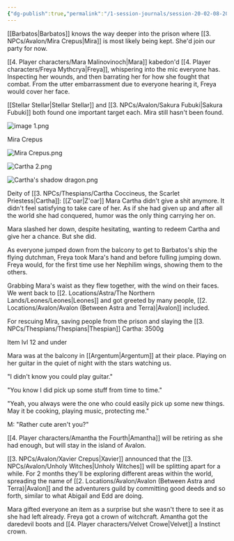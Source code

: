 ```yaml
---
{"dg-publish":true,"permalink":"/1-session-journals/session-20-02-08-2025/"}
---
```


[[Barbatos\|Barbatos]] knows the way deeper into the prison where [[3. NPCs/Avalon/Mira Crepus\|Mira]] is most likely being kept. She'd join our party for now.

[[4. Player characters/Mara Malinovinoch\|Mara]] kabedon'd [[4. Player characters/Freya Mythcrya\|Freya]], whispering into the mic everyone has. Inspecting her wounds, and then barrating her for how she fought that combat. From the utter embarrassment due to everyone hearing it, Freya would cover her face.

[[Stellar Stellar\|Stellar Stellar]] and [[3. NPCs/Avalon/Sakura Fubuki\|Sakura Fubuki]] both found one important target each. Mira still hasn't been found. 

![image 1.png](/img/user/Images/image%201.png)


Mira Crepus

![Mira Crepus.png](/img/user/Images/Mira%20Crepus.png)

![Cartha 2.png](/img/user/Images/Cartha%202.png)

![Cartha's shadow dragon.png](/img/user/Images/Cartha's%20shadow%20dragon.png)



Deity of [[3. NPCs/Thespians/Cartha Coccineus, the Scarlet Priestess\|Cartha]]: [[Z'oar\|Z'oar]]
Mara
Cartha didn't give a shit anymore. It didn't feel satisfying to take care of her. As if she had given up and after all the world she had conquered, humor was the only thing carrying her on.

Mara slashed her down, despite hesitating, wanting to redeem Cartha and give her a chance. But she did.

As everyone jumped down from the balcony to get to Barbatos's ship the flying dutchman, Freya took Mara's hand and before fulling jumping down. Freya would, for the first time use her Nephilim wings, showing them to the others.

Grabbing Mara's waist as they flew together, with the wind on their faces.
We went back to [[2. Locations/Astra/The Northern Lands/Leones/Leones\|Leones]] and got greeted by many people, [[2. Locations/Avalon/Avalon (Between Astra and Terra)\|Avalon]] included.

For rescuing Mira, saving people from the prison and slaying the [[3. NPCs/Thespians/Thespians\|Thespian]] Cartha: 3500g

Item lvl 12 and under

Mara was at the balcony in [[Argentum\|Argentum]] at their place. Playing on her guitar in the quiet of night with the stars watching us.

"I didn't know you could play guitar."

"You know I did pick up some stuff from time to time."

"Yeah, you always were the one who could easily pick up some new things. May it be cooking, playing music, protecting me."

M: "Rather cute aren't you?"

[[4. Player characters/Amantha the Fourth\|Amantha]] will be retiring as she had enough, but will stay in the island of Avalon.

[[3. NPCs/Avalon/Xavier Crepus\|Xavier]] announced that the [[3. NPCs/Avalon/Unholy Witches\|Unholy Witches]] will be splitting apart for a while. For 2 months they'll be exploring different areas within the world, spreading the name of [[2. Locations/Avalon/Avalon (Between Astra and Terra)\|Avalon]] and the adventurers guild by committing good deeds and so forth, similar to what Abigail and Edd are doing. 

Mara gifted everyone an item as a surprise but she wasn't there to see it as she had left already.  Freya got a crown of witchcraft. Amantha got the daredevil boots and [[4. Player characters/Velvet Crowe\|Velvet]] a Instinct crown.


